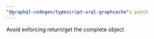 ```yaml
---
"@graphql-codegen/typescript-urql-graphcache": patch
---
```


Avoid enforcing return/get the complete object
